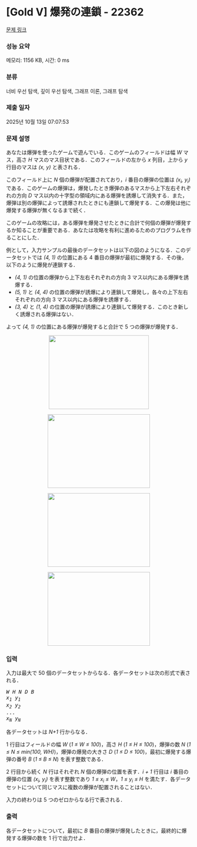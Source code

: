 # [Gold V] 爆発の連鎖 - 22362 

[문제 링크](https://www.acmicpc.net/problem/22362) 

### 성능 요약

메모리: 1156 KB, 시간: 0 ms

### 분류

너비 우선 탐색, 깊이 우선 탐색, 그래프 이론, 그래프 탐색

### 제출 일자

2025년 10월 13일 07:07:53

### 문제 설명

<p>あなたは爆弾を使ったゲームで遊んでいる．このゲームのフィールドは幅 <i>W</i> マス，高さ <i>H</i> マスのマス目状である．このフィールドの左から <i>x</i> 列目，上から <i>y</i> 行目のマスは <i>(x, y)</i> と表される．</p>

<p>このフィールド上に <i>N</i> 個の爆弾が配置されており，<i>i</i> 番目の爆弾の位置は <i>(x<sub>i</sub>, y<sub>i</sub>)</i> である．このゲームの爆弾は，爆発したとき爆弾のあるマスから上下左右それぞれの方向 <i>D</i> マス以内の十字型の領域内にある爆弾を誘爆して消失する．また，爆弾は別の爆弾によって誘爆されたときにも連鎖して爆発する．この爆発は他に爆発する爆弾が無くなるまで続く．</p>

<p>このゲームの攻略には，ある爆弾を爆発させたときに合計で何個の爆弾が爆発するか知ることが重要である．あなたは攻略を有利に進めるためのプログラムを作ることにした．</p>

<p>例として，入力サンプルの最後のデータセットは以下の図のようになる．このデータセットでは <i>(4, 1)</i> の位置にある 4 番目の爆弾が最初に爆発する．その後，以下のように爆発が連鎖する．</p>

<ul>
	<li><i>(4, 1)</i> の位置の爆弾から上下左右それぞれの方向 3 マス以内にある爆弾を誘爆する．</li>
	<li><i>(5, 1)</i> と <i>(4, 4)</i> の位置の爆弾が誘爆により連鎖して爆発し，各々の上下左右それぞれの方向 3 マス以内にある爆弾を誘爆する．</li>
	<li><i>(3, 4)</i> と <i>(1, 4)</i> の位置の爆弾が誘爆により連鎖して爆発する．このとき新しく誘爆される爆弾はない．</li>
</ul>

<p>よって <i>(4, 1)</i> の位置にある爆弾が爆発すると合計で 5 つの爆弾が爆発する．</p>

<p style="text-align: center;"><img alt="" src="https://upload.acmicpc.net/747629b7-112b-47c0-87f9-e7753774dd08/-/preview/" style="width: 272px; height: 200px;"></p>

<p style="text-align: center;"><img alt="" src="https://upload.acmicpc.net/17dca2f6-9455-463a-a08e-4ec193a004b4/-/preview/" style="width: 278px; height: 200px;"></p>

<p style="text-align: center;"><img alt="" src="https://upload.acmicpc.net/90615b89-f702-4bcb-bf05-ed846922763c/-/preview/" style="width: 278px; height: 200px;"></p>

<p style="text-align: center;"><img alt="" src="https://upload.acmicpc.net/4d8a64e7-0851-47af-be2e-3210d1f0acde/-/preview/" style="width: 278px; height: 200px;"></p>

### 입력 

 <p>入力は最大で 50 個のデータセットからなる．各データセットは次の形式で表される．</p>

<pre><i>W</i> <i>H</i> <i>N</i> <i>D</i> <i>B</i>
<i>x<sub>1</sub></i> <i>y<sub>1</sub></i>
<i>x<sub>2</sub></i> <i>y<sub>2</sub></i>
<i>...</i>
<i>x<sub>N</sub></i> <i>y<sub>N</sub></i></pre>

<p>各データセットは <i>N+1</i> 行からなる．</p>

<p>1 行目はフィールドの幅 <i>W</i> (<i>1 ≤ W ≤ 100</i>)，高さ <i>H</i> (<i>1 ≤ H ≤ 100</i>)，爆弾の数 <i>N</i> (<i>1 ≤ N ≤ min(100, WH)</i>)，爆弾の爆発の大きさ <i>D</i> (<i>1 ≤ D ≤ 100</i>)，最初に爆発する爆弾の番号 <i>B</i> (<i>1 ≤ B ≤ N</i>) を表す整数である．</p>

<p>2 行目から続く <i>N</i> 行はそれぞれ <i>N</i> 個の爆弾の位置を表す．<i>i + 1</i> 行目は <i>i</i> 番目の爆弾の位置 <i>(x<sub>i</sub>, y<sub>i</sub>)</i> を表す整数であり <i>1 ≤ x<sub>i</sub> ≤ W</i>，<i>1 ≤ y<sub>i</sub> ≤ H</i> を満たす．各データセットについて同じマスに複数の爆弾が配置されることはない．</p>

<p>入力の終わりは 5 つのゼロからなる行で表される．</p>

### 출력 

 <p>各データセットについて，最初に <i>B</i> 番目の爆弾が爆発したときに，最終的に爆発する爆弾の数を 1 行で出力せよ．</p>

